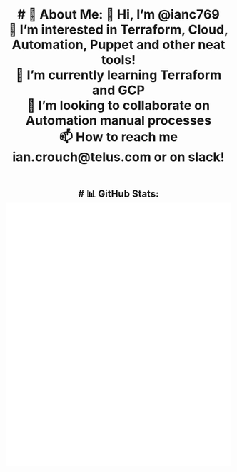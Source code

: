 <h1><p align="center">
# 💫 About Me:
👋 Hi, I’m @ianc769<br>👀 I’m interested in Terraform, Cloud, Automation, Puppet and other neat tools!<br>🌱 I’m currently learning Terraform and GCP<br>💞️ I’m looking to collaborate on Automation manual processes<br>📫 How to reach me ian.crouch@telus.com or on slack!
</p><h2>
<div align="center">
  <table>
  </table>
</div>
<div align="center">
# 📊 GitHub Stats:
  <img width=550 title="Metrics" alt="Metrics" src="github-metrics.svg">
</div>